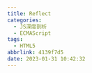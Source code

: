 ```yaml
---
title: Reflect
categories:
  - JS深度剖析
  - ECMAScript
tags:
  - HTML5
abbrlink: 4139f7d5
date: 2023-01-31 10:42:32
---
```

